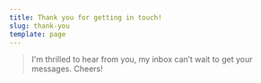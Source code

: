 ```yaml
---
title: Thank you for getting in touch!
slug: thank-you
template: page
---
```


>    I'm thrilled to hear from you, my inbox can’t wait to get your messages. 
>    Cheers!
